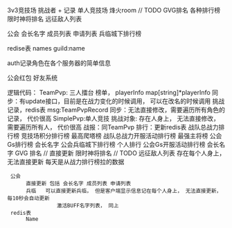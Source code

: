 3v3竞技场 挑战者 + 记录
单人竞技场
烽火room // TODO
GVG排名
各种排行榜
限时神将排名
远征敌人列表

公会 会长名字 成员列表 申请列表
兵临城下排行榜

redise表
names
guild:name

auth记录角色在各个服务器的简单信息

公会红包
好友系统



逻辑代码：
     TeamPvp: 三人擂台
         榜单， playerInfo map[string]*playerInfo  同步：有update接口，目前是在战力变化的时候调用， 可以在改名的时候调用
         挑战记录，redis表 msg:TeamPvpRecord  同步：无法直接修改，需要遍历所有角色的记录， 代价很高
    SimplePvp:单人竞技
        挑战对象: 存在人身上， 无法直接修改， 需要遍历所有人， 代价很高
        战报：同TeamPvp
     排行：更新redis表
          战队总战力排行榜
          竞技场积分排行榜
          最高爬塔榜
          战队总战力开服活动排行榜
          最强主将榜
          公会Gs排行榜 会长名字
          公会兵临城下排行榜 个人排行
          公会Gs开服活动排行榜 会长名字
     GVG 排名
          //  直接更新
     限时神将排名
         // TODO
     远征敌人列表
       存在每个人身上， 无法直接更新
       每天是从战力排行榜拉的数据

     公会
          直接更新 包括 会长名字 成员列表 申请列表
          兵临   可以直接更新兵临， 但是客户端显示信息记在每个人身上， 无法直接更新， 每10秒会自动更新
                    激活BUFF名字列表， 同上
     redis表
          Name